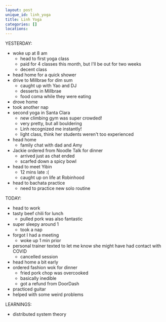 ```yaml
---
layout: post
unique_id: linh_yoga
title: Linh Yoga
categories: []
locations: 
---
```


YESTERDAY:
* woke up at 8 am
  * head to first yoga class
  * paid for 4 classes this month, but I'll be out for two weeks
  * decent class
* head home for a quick shower
* drive to Millbrae for dim sum
  * caught up with Yao and DJ
  * desserts in Millbrae
  * food coma while they were eating
* drove home
* took another nap
* second yoga in Santa Clara
  * new climbing gym was super crowded!
  * very pretty, but all bouldering
  * Linh recognized me instantly!
  * light class, think her students weren't too experienced
* head home
  * family chat with dad and Amy
* Jackie ordered from Noodle Talk for dinner
  * arrived just as chat ended
  * scarfed down a spicy bowl
* head to meet Yibin
  * 12 mins late :(
  * caught up on life at Robinhood
* head to bachata practice
  * need to practice new solo routine

TODAY:
* head to work
* tasty beef chili for lunch
  * pulled pork was also fantastic
* super sleepy around 1
  * took a nap
* forgot I had a meeting
  * woke up 1 min prior
* personal trainer texted to let me know she might have had contact with COVID
  * cancelled session
* head home a bit early
* ordered fashion wok for dinner
  * fried pork chop was overcooked
  * basically inedible
  * got a refund from DoorDash
* practiced guitar
* helped with some weird problems

LEARNINGS:
* distributed system theory
